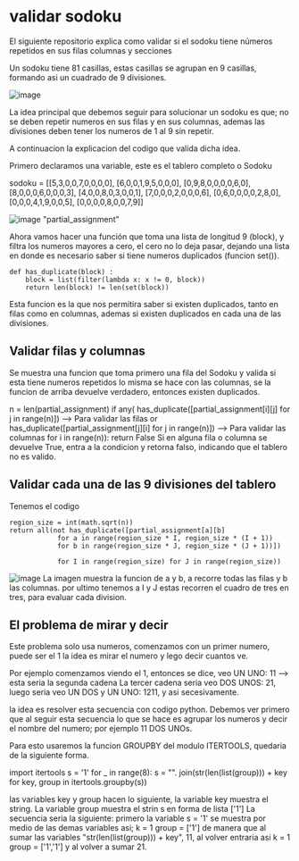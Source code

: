 # validar sodoku
El siguiente repositorio explica como validar si el sodoku tiene números repetidos en sus filas columnas y secciones 

Un sodoku tiene 81 casillas, estas casillas se agrupan en 9 casillas, formando asi un cuadrado de 9 divisiones.

![image](https://user-images.githubusercontent.com/45399791/230791848-18637098-8f32-447d-81e5-d80eacb3ad5e.png)

La idea principal que debemos seguir para solucionar un sodoku es que; no se deben repetir numeros en sus filas y en sus columnas, ademas las divisiones deben tener los numeros de 1 al 9 sin repetir.

A continuacion la explicacion del codigo que valida dicha idea.

Primero declaramos una variable, este es el tablero completo o Sodoku

sodoku = [[5,3,0,0,7,0,0,0,0],
          [6,0,0,1,9,5,0,0,0],
          [0,9,8,0,0,0,0,6,0],
          [8,0,0,0,6,0,0,0,3],
          [4,0,0,8,0,3,0,0,1],
          [7,0,0,0,2,0,0,0,6],
          [0,6,0,0,0,0,2,8,0],
          [0,0,0,4,1,9,0,0,5],
          [0,0,0,0,8,0,0,7,9]]

![image](https://user-images.githubusercontent.com/45399791/230801751-4a7cb154-2f5e-48dd-a0d4-44b7a8f528e0.png)
"partial_assignment"

Ahora vamos hacer una función que toma una lista de longitud 9 (block), y filtra los numeros mayores a cero, el cero no lo deja pasar, dejando una lista en donde es necesario saber si tiene numeros duplicados (funcion set()). 

    def has_duplicate(block) :
        block = list(filter(lambda x: x != 0, block))
        return len(block) != len(set(block))

Esta funcion es la que nos permitira saber si existen duplicados, tanto en filas como en columnas, ademas si existen duplicados en cada una de las divisiones.

## Validar filas y columnas

Se muestra una funcion que toma primero una fila del Sodoku y valida si esta tiene numeros repetidos lo misma se hace con las columnas, se la funcion de arriba devuelve verdadero, entonces existen duplicados.


n = len(partial_assignment)
    if any( has_duplicate([partial_assignment[i][j] for j in range(n)]) --> Para validar las filas
            or has_duplicate([partial_assignment[j][i] for j in range(n)]) --> Para validar las columnas
            for i in range(n)):
        return False
Si en alguna fila o columna se devuelve True, entra a la condicion y retorna falso, indicando que el tablero no es valido.

## Validar cada una de las 9 divisiones del tablero

Tenemos el codigo 

    region_size = int(math.sqrt(n))
    return all(not has_duplicate([partial_assignment[a][b] 
                for a in range(region_size * I, region_size * (I + 1))
                for b in range(region_size * J, region_size * (J + 1))])          
                
                for I in range(region_size) for J in range(region_size))
![image](https://user-images.githubusercontent.com/45399791/230812549-9cca6a24-1da1-4c22-8c05-a4eb906a06db.png)
La imagen muestra la funcion de a y b, a recorre todas las filas y b las columnas.
por ultimo tenemos a I y J estas recorren el cuadro de tres en tres, para evaluar cada division.


## El problema de mirar y decir
Este problema solo usa numeros, comenzamos con un primer numero, puede ser el 1
la idea es mirar el numero y lego decir cuantos ve.

Por ejemplo comenzamos viendo el 1, entonces se dice, veo UN UNO: 11 --> esta seria la segunda cadena
La tercer cadena seria veo DOS UNOS: 21, luego seria veo UN DOS y UN UNO: 1211, y asi secesivamente. 

la idea es resolver esta secuencia con codigo python.
Debemos ver primero que al seguir esta secuencia lo que se hace es agrupar los numeros y decir el nombre del numero; por ejemplo 11 DOS UNOs.

Para esto usaremos la funcion GROUPBY del modulo ITERTOOLS, quedaria de la siguiente forma.

import itertools
s = '1'
for _ in range(8):
    s = "". join(str(len(list(group))) + key for key, group in itertools.groupby(s))

las variables key y group hacen lo siguiente, la variable key muestra el string.
La variable group muestra el strin s en forma de lista ['1']
La secuencia seria la siguiente: primero la variable s = '1' se muestra por medio de las demas variables asi; k = 1 group = ['1'] de manera que al sumar las variables "str(len(list(group))) + key", 11, al volver entraria asi k = 1 group = ['1','1'] y al volver a sumar 21.
